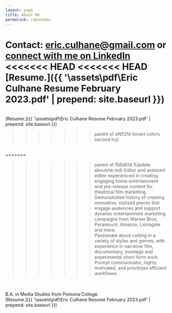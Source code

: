 ```yaml
---
layout: page
title: About Me
permalink: /aboutme/
---
```

<!-- 
Connect with me on LinkedIn.
[Resume.]({{ '\assets\pdf\Eric Culhane Assistant Editing Resume.pdf' | prepend: site.baseurl }}) -->



Contact: eric.culhane@gmail.com or <a href="https://www.linkedin.com/in/eric-culhane/">connect with me on LinkedIn</a> 
<br>
<<<<<<< HEAD
<<<<<<< HEAD
<br>
[Resume.]({{ '\assets\pdf\Eric Culhane Resume February 2023.pdf' | prepend: site.baseurl }})
=======
<br>[Resume.]({{ '\assets\pdf\Eric Culhane Resume February 2023.pdf' | prepend: site.baseurl }})
>>>>>>> parent of ef6f2fd (invert colors second try)
<br>
=======

>>>>>>> parent of f56d61d (Update aboutme.md)
Editor and assistant editor experienced in creating engaging home entertainment and pre-release content for theatrical film marketing. 
<br>Demonstrated history of creating innovative, stylized pieces that engage audiences and support dynamic entertainment marketing campaigns from Warner Bros, Paramount, Amazon, Lionsgate and more.
<br> Passionate about cutting in a variety of styles and genres, with experience in narrative film, documentary, montage and experimental short-form work. 
<br> Prompt communicator, highly motivated, and prioritizes efficient workflows.
<br>
<br>
B.A. in Media Studies from Pomona College.
<br>[Resume.]({{ '\assets\pdf\Eric Culhane Resume February 2023.pdf' | prepend: site.baseurl }})


